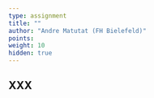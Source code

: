 ```yaml
---
type: assignment
title: ""
author: "Andre Matutat (FH Bielefeld)"
points:
weight: 10
hidden: true
---
```



## XXX

